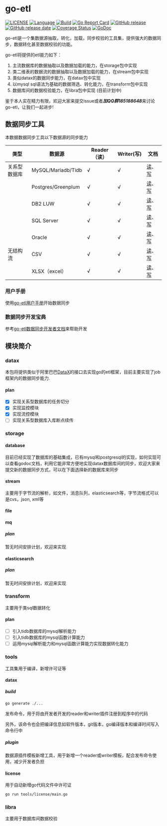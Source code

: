 # go-etl
[![LICENSE][license-img]][license]
[![Language][lang-img]][lang]
[![Build][ci-img]][ci]
[![Go Report Card][report-img]][report]
[![GitHub release][release-img]][release]
[![GitHub release date][release-date-img]][release-date]
[![Coverage Status][cov-img]][cov]
[![GoDoc][doc-img]][doc]

go-etl是一个集数据源抽取，转化，加载，同步校验的工具集，提供强大的数据同步，数据转化甚至数据校验的功能。

go-etl将提供的etl能力如下：

1. 主流数据库的数据抽取以及数据加载的能力，在storage包中实现
2. 类二维表的数据流的数据抽取以及数据加载的能力，在stream包中实现
3. 类似datax的数据同步能力，在datax包中实现
4. 以mysql sql语法为基础的数据筛选、转化能力，在transform包中实现
5. 数据库间的数据校验能力，在libra包中实现 (目前计划中)

鉴于本人实在精力有限，欢迎大家来提交issue或者***加QQ群185188648***来讨论go-etl，让我们一起进步!

## 数据同步工具

本数据数据同步工具以下数据源的同步能力

| 类型         | 数据源             | Reader（读） | Writer(写) | 文档                                                         |
| ------------ | ------------------ | ------------ | ---------- | ------------------------------------------------------------ |
| 关系型数据库 | MySQL/Mariadb/Tidb | √            | √          | [读](datax/plugin/reader/mysql/README.md)、[写](datax/plugin/writer/mysql/README.md) |
|              | Postgres/Greenplum | √            | √          | [读](datax/plugin/reader/postgres/README.md)、[写](datax/plugin/writer/postgres/README.md) |
|              | DB2 LUW            | √            | √          | [读](datax/plugin/reader/db2/README.md)、[写](datax/plugin/writer/db2/README.md) |
|              | SQL Server            | √            | √          | [读](datax/plugin/reader/sqlserver/README.md)、[写](datax/plugin/writer/sqlserver/README.md) |
|              | Oracle            | √            | √          | [读](datax/plugin/reader/oracle/README.md)、[写](datax/plugin/writer/oracle/README.md) |
| 无结构流     | CSV                | √            | √          | [读](datax/plugin/reader/csv/README.md)、[写](datax/plugin/writer/csv/README.md) |
|              | XLSX（excel）      | √            | √          | [读](datax/plugin/reader/xlsx/README.md)、[写](datax/plugin/writer/xlsx/README.md) |

### 用户手册

使用[go-etl用户手册](README_USER.md)开始数据同步

### 数据同步开发宝典

参考[go-etl数据同步开发者文档](datax/README.md)来帮助开发

## 模块简介
### datax

本包将提供类似于阿里巴巴[DataX](https://github.com/alibaba/DataX)的接口去实现go的etl框架，目前主要实现了job框架内的数据同步能力.

#### plan

- [x] 实现关系型数据库的任务切分
- [x] 实现监控模块
- [x] 实现流控模块
- [ ] 实现关系型数据库入库断点续传

### storage

#### database

目前已经实现了数据库的基础集成，已有mysql和postgresql的实现，如何实现可以查看godoc文档，利用它能非常方便地实现datax数据库间的同步，欢迎大家来提交新的数据同步方式，可以在下面选择新的数据库来同步

#### stream

主要用于字节流的解析，如文件，消息队列，elasticsearch等，字节流格式可以是cvs，json, xml等

#### file

#### mq

##### plan

暂无时间安排计划，欢迎来实现

#### elasticsearch

##### plan

暂无时间安排计划，欢迎来实现

### transform

主要用于类sql数据转化

#### plan

- [ ] 引入tidb数据库的mysql解析能力
- [ ] 引入tidb数据库的mysql函数计算能力
- [ ] 运用mysql解析能力和mysql函数计算能力实现数据转化能力

### tools

工具集用于编译，新增许可证等

#### datax

##### build

```bash
go generate ./...
```
发布命令，用于将由开发者开发的reader和writer插件注册到程序中的代码

另外，该命令也会把编译信息如软件版本，git版本，go编译版本和编译时间写入命令行中

##### plugin

数据源插件模板新增工具，用于新增一个reader或writer模板，配合发布命令使用，减少开发者负担

#### license

用于自动新增go代码文件中许可证

```bash
go run tools/license/main.go
```

### libra

主要用于数据库间数据校验

[lang-img]:https://img.shields.io/badge/Language-Go-blue.svg
[lang]:https://golang.org/
[report-img]:https://goreportcard.com/badge/github.com/Breeze0806/go-etl
[report]:https://goreportcard.com/report/github.com/Breeze0806/go-etl
[doc-img]:https://godoc.org/github.com/Breeze0806/go-etl?status.svg
[doc]:https://godoc.org/github.com/Breeze0806/go-etl
[license-img]: https://img.shields.io/badge/License-Apache%202.0-blue.svg
[license]: https://github.com/Breeze0806/go-etl/blob/main/LICENSE
[ci-img]: https://github.com/Breeze0806/go-etl/actions/workflows/Build.yml/badge.svg
[ci]: https://github.com/Breeze0806/go-etl/actions/workflows/Build.yml
[release-img]: https://img.shields.io/github/tag/Breeze0806/go-etl.svg?label=release
[release]: https://github.com/Breeze0806/go-etl/releases
[release-date-img]: https://img.shields.io/github/release-date/Breeze0806/go-etl.svg
[release-date]: https://github.com/Breeze0806/go-etl/releases
[cov-img]: https://codecov.io/gh/Breeze0806/go-etl/branch/main/graph/badge.svg?token=UGb27Nysga
[cov]: https://codecov.io/gh/Breeze0806/go-etl